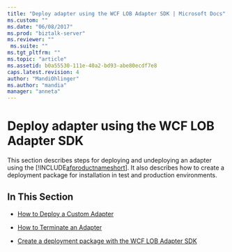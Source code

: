 ```yaml
---
title: "Deploy adapter using the WCF LOB Adapter SDK | Microsoft Docs"
ms.custom: ""
ms.date: "06/08/2017"
ms.prod: "biztalk-server"
ms.reviewer: ""
 ms.suite: ""
ms.tgt_pltfrm: ""
ms.topic: "article"
ms.assetid: b0a55530-111e-40a2-bd93-abe80ecdf7e8
caps.latest.revision: 4
author: "MandiOhlinger"
ms.author: "mandia"
manager: "anneta"
---
```

# Deploy adapter using the WCF LOB Adapter SDK
This section describes steps for deploying and undeploying an adapter using the [!INCLUDE[afproductnameshort](../../includes/afproductnameshort-md.md)]. It also describes how to create a deployment package for installation in test and production environments.  
  
## In This Section  
  
-   [How to Deploy a Custom Adapter](../../core/how-to-deploy-a-custom-adapter.md)  
  
-   [How to Terminate an Adapter](../../core/how-to-terminate-an-adapter.md)  
  
-   [Create a deployment package with the WCF LOB Adapter SDK](../../adapters-and-accelerators/wcf-lob-adapter-sdk/create-a-deployment-package-with-the-wcf-lob-adapter-sdk.md)